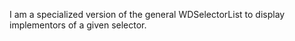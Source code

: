 I am a specialized version of the general WDSelectorList to display implementors of a given selector.